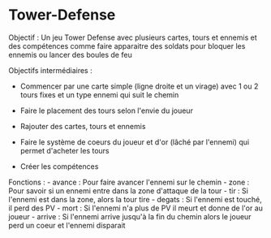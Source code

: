 # Tower-Defense

Objectif : Un jeu Tower Defense avec plusieurs cartes, tours et ennemis et des compétences comme faire apparaitre des soldats pour bloquer les ennemis ou lancer des boules de feu

Objectifs intermédiaires :
- Commencer par une carte simple (ligne droite et un virage) avec 1 ou 2 tours fixes et un type ennemi qui suit le chemin
                             
- Faire le placement des tours selon l'envie du joueur
                            
- Rajouter des cartes, tours et ennemis
                            
- Faire le système de coeurs du joueur et d'or (lâché par l'ennemi) qui permet d'acheter les tours
                            
- Créer les compétences
                            
Fonctions :   - avance : Pour faire avancer l'ennemi sur le chemin
              - zone : Pour savoir si un ennemi entre dans la zone d'attaque de la tour
              - tir : Si l'ennemi est dans la zone, alors la tour tire
              - degats : Si l'ennemi est touché, il perd des PV
              - mort : Si l'ennemi n'a plus de PV il meurt et donne de l'or au joueur
              - arrive : Si l'ennemi arrive jusqu'à la fin du chemin alors le joueur perd un coeur et l'ennemi disparait
              
